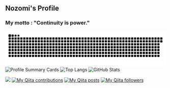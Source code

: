## Nozomi's Profile
### My motto : "Continuity is power."

<p align="left">
  <picture>
    <source media="(prefers-color-scheme: dark)" srcset="https://raw.githubusercontent.com/obregonia1/obregonia1/master/img/snake-dark.svg">
    <source media="(prefers-color-scheme: light)" srcset="https://raw.githubusercontent.com/obregonia1/obregonia1/master/img/snake.svg">
    <img alt="github contribution grid snake animation" src="https://raw.githubusercontent.com/obregonia1/obregonia1/master/img/snake.svg">
  </picture>
  <img alt="Profile Summary Cards" height="230px" src="https://github-profile-summary-cards.vercel.app/api/cards/profile-details?username=SatoNozomi44&theme=graywhite" />
  <img alt="Top Langs" height="190px" src="https://github-readme-stats.vercel.app/api/top-langs/?username=SatoNozomi44&layout=compact&show_icons=true&theme=graywhite" />
  <img alt="GitHub Stats" height="190px" src="https://github-readme-stats.vercel.app/api?username=SatoNozomi44&show_icons=true&theme=graywhite" />
</p>

![](https://komarev.com/ghpvc/?username=your-github-username&color=lightgrey&style=plastic)
[![My Qiita contributions](https://qiita-badge.apiapi.app/s/muscle_gori02/contributions.svg)](http://qiita.com/muscle_gori02)
[![My Qiita posts](https://qiita-badge.apiapi.app/s/muscle_gori02/posts.svg)](http://qiita.com/muscle_gori02)
[![My Qiita followers](https://qiita-badge.apiapi.app/s/muscle_gori02/followers.svg)](http://qiita.com/muscle_gori02)

<!--
**SatoNozomi44/SatoNozomi44** is a ✨ _special_ ✨ repository because its `README.md` (this file) appears on your GitHub profile.

Here are some ideas to get you started:

- 🔭 I’m currently working on ...
- 🌱 I’m currently learning ...
- 👯 I’m looking to collaborate on ...
- 🤔 I’m looking for help with ...
- 💬 Ask me about ...
- 📫 How to reach me: ...
- 😄 Pronouns: ...
- ⚡ Fun fact: ...
-->
